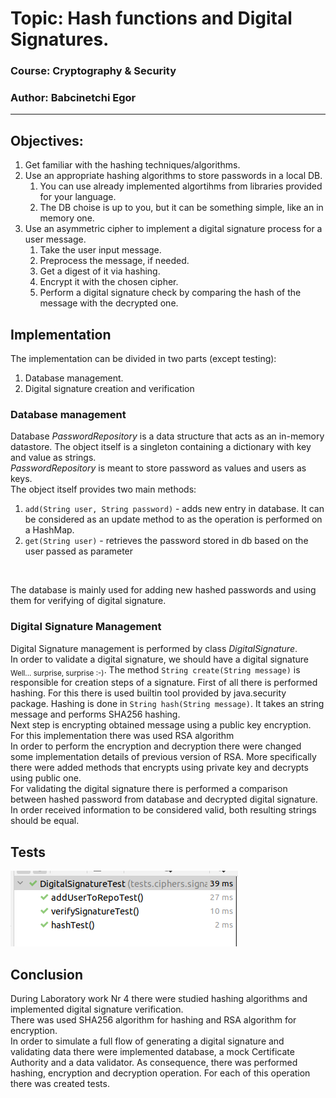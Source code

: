# Topic: Hash functions and Digital Signatures.
### Course: Cryptography & Security
### Author: Babcinetchi Egor

----
## Objectives:
1. Get familiar with the hashing techniques/algorithms.
2. Use an appropriate hashing algorithms to store passwords in a local DB.
   1. You can use already implemented algortihms from libraries provided for your language.
   2. The DB choise is up to you, but it can be something simple, like an in memory one.
3. Use an asymmetric cipher to implement a digital signature process for a user message.
   1. Take the user input message.
   2. Preprocess the message, if needed.
   3. Get a digest of it via hashing.
   4. Encrypt it with the chosen cipher.
   5. Perform a digital signature check by comparing the hash of the message with the decrypted one.
   
## Implementation
The implementation can be divided in two parts (except testing):
1. Database management.
2. Digital signature creation and verification
### Database management
Database *PasswordRepository* is a data structure that acts as an in-memory datastore. The object itself is 
a singleton containing a dictionary with key and value as strings. 
<br>
*PasswordRepository* is meant to store password as values and users as keys.
<br>
The object itself provides two main methods:
1. ```add(String user, String password)``` - adds new entry in database. It can be considered as an update method to
as the operation is performed on a HashMap.
2. ```get(String user)``` - retrieves the password stored in db based on the user passed as parameter
<br>

The database is mainly used for adding new hashed passwords and using them for verifying of digital signature.

### Digital Signature Management
Digital Signature management is performed by class *DigitalSignature*.
<br>
In order to validate a digital signature, we should have a digital signature <sub>Well... surprise, surprise :-)</sub>.
The method ```String create(String message)``` is responsible for creation steps of a signature.
First of all there is performed hashing. For this there is used builtin tool provided by java.security package. Hashing 
is done in ```String hash(String message)```. It takes an string message and performs SHA256 hashing.
<br>
Next step is encrypting obtained message using a public key encryption. For this implementation there was used RSA algorithm
<br>
In order to perform the encryption and decryption there were changed some implementation details of previous version of  RSA. More 
specifically there were added methods that encrypts using private key and decrypts using public one.
<br>
For validating the digital signature there is performed a comparison between hashed password from database and decrypted 
digital signature. In order received information to be considered valid, both resulting strings should be equal.

## Tests

![img.png](../assets/ciphers/signature/signature_test.png)

## Conclusion
During Laboratory work Nr 4 there were studied hashing algorithms and implemented digital signature verification.
<br>
There was used SHA256 algorithm for hashing and RSA algorithm for encryption. 
<br>
In order to simulate a full flow of generating a digital signature and validating data there were implemented database,
a mock Certificate Authority and a data validator. As consequence, there was performed hashing, encryption and decryption 
operation. For each of this operation there was created tests.